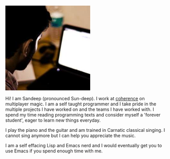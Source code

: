 ---
---
![Profile](/images/profile.jpg)

Hi! I am Sandeep (pronounced Sun-deep). I work at [coherence](https://www.coherence.io) on multiplayer magic. I am a self taught programmer and I take pride in the multiple projects I have worked on and the teams I have worked with. I spend my time reading programming texts and consider myself a 'forever student', eager to learn new things everyday. 

I play the piano and the guitar and am trained in Carnatic classical singing. I cannot sing anymore but I can help you appreciate the music.

I am a self effacing Lisp and Emacs nerd and I would eventually get you to use Emacs if you spend enough time with me.
